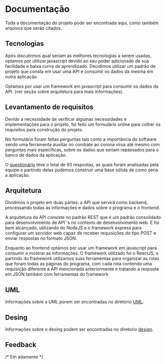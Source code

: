 # Documentação
Toda a documentação do projeto pode ser encontrada aqui, como também arquivos que serão citados.

## Tecnologias
Após discutirmos qual seriam as melhores tecnologias a serem usadas, optamos por utilizar javascript devido ao seu poder adicionado de sua facilidade e baixa curva de aprendizado. Decidimos utilizar um padrão de projeto que consta em usar uma API e consumir os dados da mesma em outra aplicação.

Optamos por usar um framework em javascript para consumir os dados da API. (ver seção sobre arquitetura para mais informações).

## Levantamento de requisitos
Devido a necessidade de verificar algumas necessidades e implementações para o projeto, foi feito um formulário online para colher os requisitos para construção do projeto.

No formulário foram feitas perguntas tais como a importância do software sendo uma ferramenta auxiliar no combate ao corona vírus até mesmo com perguntas mais específicas, sobre os dados que seriam repassados para o banco de dados da aplicação.

O [questionário](https://forms.gle/8v2EhX2Hp4uAx54Z7) teve o total de 93 respostas, as quais foram analisadas pela equipe e partindo delas pudemos construir uma base sólida de como seria a aplicação.

## Arquitetura
Dividimos o projeto em duas partes: a API que servirá como backend, processando todas as informações e dados sobre o programa e o frontend. 
 
A arquitetura da API consiste no padrão REST que é um padrão consolidado para desenvolvimento de API 's no contexto de desenvolvimento web. E foi bem alcançado, utilizando do NodeJS e o framework express para configurar um servidor web capaz de receber requisições do tipo POST e enviar respostas no formato JSON.
 
Enquanto ao frontend optámos por usar um framework em javascript para consumir e mostrar as informações. O framework utilizado foi o ReactJS, e partindo do framework utilizamos suas ferramentas para organizar as rotas que foram todas as páginas do programa, com cada rota contendo uma requisição diferente a API mencionada anteriormente e tratando a resposta em JSON também com ferramentas do framework

## UML 
Informações sobre a UML porem ser encontradas no diretorio [UML](https://github.com/Krymancer/2020-es-covid-inspector/tree/master/docs/UML).

## Desing
Informações sobre o desing podem ser encontradas no diretorio [design](https://github.com/Krymancer/2020-es-covid-inspector/tree/master/docs/design).


## Feedback
/* Em adamento */

